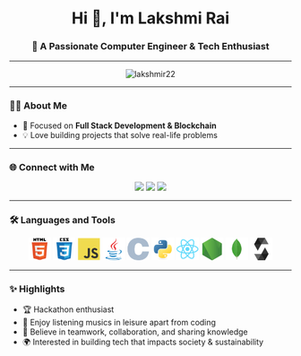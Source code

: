 <h1 align="center">Hi 👋, I'm Lakshmi Rai</h1>
<h3 align="center">🚀 A Passionate Computer Engineer & Tech Enthusiast</h3>


---

<p align="center"> 
  <img src="https://komarev.com/ghpvc/?username=lakshmir22&label=Profile%20views&color=0e75b6&style=for-the-badge" alt="lakshmir22" /> 
</p>

---

### 👩‍💻 About Me
- 🌱 Focused on **Full Stack Development & Blockchain**  
- 💡 Love building projects that solve real-life problems  

---

### 🌐 Connect with Me
<p align="center">
  <a href="https://twitter.com/laksh_r22" target="blank"><img src="https://img.icons8.com/color/48/000000/twitter--v1.png"/></a>
  <a href="https://instagram.com/lakshmi_r22" target="blank"><img src="https://img.icons8.com/color/48/000000/instagram-new.png"/></a>
  <a href="mailto:lakshmi2004rai@gmail.com" target="blank"><img src="https://img.icons8.com/color/48/000000/gmail-new.png"/></a>
</p>

---

### 🛠️ Languages and Tools
<p align="center"> 
  <img src="https://raw.githubusercontent.com/devicons/devicon/master/icons/html5/html5-original-wordmark.svg" alt="html5" width="40" height="40"/> 
   <img src="https://raw.githubusercontent.com/devicons/devicon/master/icons/css3/css3-original-wordmark.svg" alt="css3" width="40" height="40"/> 
   <img src="https://raw.githubusercontent.com/devicons/devicon/master/icons/javascript/javascript-original.svg" alt="javascript" width="40" height="40"/>
   <img src="https://raw.githubusercontent.com/devicons/devicon/master/icons/java/java-original.svg" alt="java" width="40" height="40"/>
  <img src="https://raw.githubusercontent.com/devicons/devicon/master/icons/c/c-original.svg" alt="c" width="40" height="40"/> 
  <img src="https://raw.githubusercontent.com/devicons/devicon/master/icons/python/python-original.svg" alt="python" width="40" height="40"/> 
  <img src="https://raw.githubusercontent.com/devicons/devicon/master/icons/react/react-original.svg" alt="react" width="40" height="40"/> 
  <img src="https://raw.githubusercontent.com/devicons/devicon/master/icons/nodejs/nodejs-original.svg" alt="nodejs" width="40" height="40"/> 
  <img src="https://raw.githubusercontent.com/devicons/devicon/master/icons/mongodb/mongodb-original.svg" alt="mongodb" width="40" height="40"/> 
  <img src="https://raw.githubusercontent.com/devicons/devicon/master/icons/solidity/solidity-original.svg" alt="solidity" width="40" height="40"/> 
</p>

---

### ✨ Highlights

- 🏆 Hackathon enthusiast
- 🎤 Enjoy listening musics in leisure apart from coding  
- 🤝 Believe in teamwork, collaboration, and sharing knowledge  
- 🌍 Interested in building tech that impacts society & sustainability

